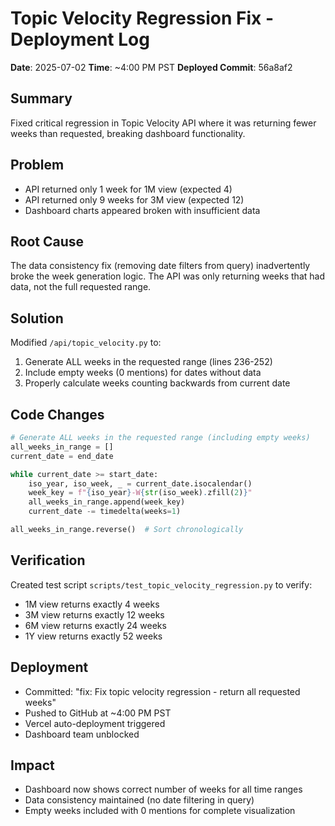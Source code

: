 # Topic Velocity Regression Fix - Deployment Log

**Date**: 2025-07-02
**Time**: ~4:00 PM PST
**Deployed Commit**: 56a8af2

## Summary

Fixed critical regression in Topic Velocity API where it was returning fewer weeks than requested, breaking dashboard functionality.

## Problem
- API returned only 1 week for 1M view (expected 4)
- API returned only 9 weeks for 3M view (expected 12)
- Dashboard charts appeared broken with insufficient data

## Root Cause
The data consistency fix (removing date filters from query) inadvertently broke the week generation logic. The API was only returning weeks that had data, not the full requested range.

## Solution
Modified `/api/topic_velocity.py` to:
1. Generate ALL weeks in the requested range (lines 236-252)
2. Include empty weeks (0 mentions) for dates without data
3. Properly calculate weeks counting backwards from current date

## Code Changes
```python
# Generate ALL weeks in the requested range (including empty weeks)
all_weeks_in_range = []
current_date = end_date

while current_date >= start_date:
    iso_year, iso_week, _ = current_date.isocalendar()
    week_key = f"{iso_year}-W{str(iso_week).zfill(2)}"
    all_weeks_in_range.append(week_key)
    current_date -= timedelta(weeks=1)

all_weeks_in_range.reverse()  # Sort chronologically
```

## Verification
Created test script `scripts/test_topic_velocity_regression.py` to verify:
- 1M view returns exactly 4 weeks
- 3M view returns exactly 12 weeks
- 6M view returns exactly 24 weeks
- 1Y view returns exactly 52 weeks

## Deployment
- Committed: "fix: Fix topic velocity regression - return all requested weeks"
- Pushed to GitHub at ~4:00 PM PST
- Vercel auto-deployment triggered
- Dashboard team unblocked

## Impact
- Dashboard now shows correct number of weeks for all time ranges
- Data consistency maintained (no date filtering in query)
- Empty weeks included with 0 mentions for complete visualization
